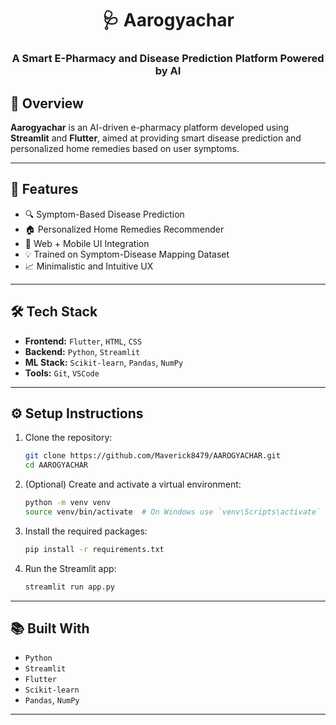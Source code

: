 <h1 align="center">🩺 Aarogyachar</h1>
<h3 align="center">A Smart E-Pharmacy and Disease Prediction Platform Powered by AI</h3>

## 🧠 Overview

**Aarogyachar** is an AI-driven e-pharmacy platform developed using **Streamlit** and **Flutter**, aimed at providing smart disease prediction and personalized home remedies based on user symptoms.

---

## 🚀 Features

- 🔍 Symptom-Based Disease Prediction  
- 🏠 Personalized Home Remedies Recommender  
- 📱 Web + Mobile UI Integration  
- 💡 Trained on Symptom-Disease Mapping Dataset  
- 📈 Minimalistic and Intuitive UX

---

## 🛠️ Tech Stack

- **Frontend:** `Flutter`, `HTML`, `CSS`
- **Backend:** `Python`, `Streamlit`
- **ML Stack:** `Scikit-learn`, `Pandas`, `NumPy`
- **Tools:** `Git`, `VSCode`

---

## ⚙️ Setup Instructions

1. Clone the repository:

    ```bash
    git clone https://github.com/Maverick8479/AAROGYACHAR.git
    cd AAROGYACHAR
    ```

2. (Optional) Create and activate a virtual environment:

    ```bash
    python -m venv venv
    source venv/bin/activate  # On Windows use `venv\Scripts\activate`
    ```

3. Install the required packages:

    ```bash
    pip install -r requirements.txt
    ```

4. Run the Streamlit app:

    ```bash
    streamlit run app.py
    ```

---

## 📚 Built With

- `Python`
- `Streamlit`
- `Flutter`
- `Scikit-learn`
- `Pandas`, `NumPy`

---
